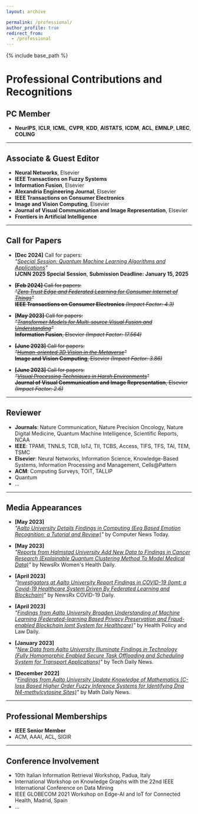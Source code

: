 ```yaml
---
layout: archive

permalink: /professional/
author_profile: true
redirect_from:
  - /professional
---
```


{% include base_path %}

# Professional Contributions and Recognitions

## PC Member
- **NeurIPS**, **ICLR**, **ICML**, **CVPR**, **KDD**, **AISTATS**, **ICDM**, **ACL**, **EMNLP**, **LREC**, **COLING**

---

## Associate & Guest Editor
- **Neural Networks**, Elsevier
- **IEEE Transactions on Fuzzy Systems**
- **Information Fusion**, Elsevier  
- **Alexandria Engineering Journal**, Elsevier  
- **IEEE Transactions on Consumer Electronics**  
- **Image and Vision Computing**, Elsevier  
- **Journal of Visual Communication and Image Representation**, Elsevier  
- **Frontiers in Artificial Intelligence**

---

## Call for Papers
- **[Dec 2024]** Call for papers:  
  *"[Special Session: Quantum Machine Learning Algorithms and Applications](https://sites.google.com/view/qml-ijcnn-2025/home)"*  
  **IJCNN 2025 Special Session**, 
  **Submission Deadline: January 15, 2025**

- ~~**[Feb 2024]** Call for papers:  
  *"[Zero Trust Edge and Federated Learning for Consumer Internet of Things](https://ctsoc.ieee.org/images/TCE_FILES/Approved_CFP/February_2024/TCE_SS_CFP_Zero_Trust_Edge_and_Federated_Learning_for_Consumer_Internet_of_Things.pdf)"*  
  **IEEE Transactions on Consumer Electronics** *(Impact Factor: 4.3)*~~

- ~~**[May 2023]** Call for papers:  
  *"[Transformer Models for Multi-source Visual Fusion and Understanding](https://www.sciencedirect.com/journal/information-fusion/about/call-for-papers#transformer-models-for-multi-source-visual-fusion-and-understanding)"*  
  **Information Fusion**, Elsevier *(Impact Factor: 17.564)*~~

- ~~**[June 2023]** Call for papers:  
  *"[Human-oriented 3D Vision in the Metaverse](https://www.sciencedirect.com/journal/image-and-vision-computing/about/call-for-papers#human-oriented-3d-vision-in-the-metaverse)"*  
  **Image and Vision Computing**, Elsevier *(Impact Factor: 3.86)*~~

- ~~**[June 2023]** Call for papers:  
  *"[Visual Processing Techniques in Harsh Environments](https://www.sciencedirect.com/journal/journal-of-visual-communication-and-image-representation/about/call-for-papers#visual-processing-techniques-in-harsh-environments)"*  
  **Journal of Visual Communication and Image Representation**, Elsevier *(Impact Factor: 2.6)*~~

---

## Reviewer
- **Journals**: Nature Communication, Nature Precision Oncology,  Nature Digital Medicine, Quantum Machine Intelligence, Scientific Reports, NCAA  
- **IEEE**: TPAMI, TNNLS, TCB, IoTJ, TII, TCBS, Access, TIFS, TFS, TAI, TEM, TSMC  
- **Elsevier**: Neural Networks, Information Science, Knowledge-Based Systems, Information Processing and Management, Cells@Pattern  
- **ACM**: Computing Surveys, TOIT, TALLIP  
- Quantum  
- ...

---

## Media Appearances
- **[May 2023]**  
  *"[Aalto University Details Findings in Computing (Eeg Based Emotion Recognition: a Tutorial and Review)](http://ct.moreover.com/?a=50662144070&p=1gw&v=1&x=yV-5EvGDwkc-oCeNkC-VOw)"* by Computer News Today.

- **[May 2023]**  
  *"[Reports from Halmstad University Add New Data to Findings in Cancer Research (Explainable Quantum Clustering Method To Model Medical Data)](http://ct.moreover.com/?a=50846476815&p=1gw&v=1&x=EokuAL7F68AR3cCK32nyQA)"* by NewsRx Women's Health Daily.

- **[April 2023]**  
  *"[Investigators at Aalto University Report Findings in COVID-19 (Iomt: a Covid-19 Healthcare System Driven By Federated Learning and Blockchain)](http://ct.moreover.com/?a=50490848597&p=1gw&v=1&x=lZza3tspv21w15hKSP0OHQ)"* by NewsRx COVID-19 Daily.

- **[April 2023]**  
  *"[Findings from Aalto University Broaden Understanding of Machine Learning (Federated-learning Based Privacy Preservation and Fraud-enabled Blockchain Iomt System for Healthcare)](http://ct.moreover.com/?a=50500356797&p=1gw&v=1&x=uJA5AaW5MsshnfC_RyQznA)"* by Health Policy and Law Daily.

- **[January 2023]**  
  *"[New Data from Aalto University Illuminate Findings in Technology (Fully Homomorphic Enabled Secure Task Offloading and Scheduling System for Transport Applications)](http://ct.moreover.com/?a=49659972305&p=1gw&v=1&x=4O0492SPW4-zh8qRIQWo6g)"* by Tech Daily News.

- **[December 2022]**  
  *"[Findings from Aalto University Update Knowledge of Mathematics (C-loss Based Higher Order Fuzzy Inference Systems for Identifying Dna N4-methylcytosine Sites)](http://ct.moreover.com/?a=49431495362&p=1gw&v=1&x=6AXgriIoXctXc0KTUTxblQ)"* by Math Daily News.

---

## Professional Memberships
- **IEEE Senior Member**  
- ACM, AAAI, ACL, SIGIR  

---

## Conference Involvement
- 10th Italian Information Retrieval Workshop, Padua, Italy  
- International Workshop on Knowledge Graphs with the 22nd IEEE International Conference on Data Mining  
- IEEE GLOBECOM 2021 Workshop on Edge-AI and IoT for Connected Health, Madrid, Spain  
- ...

